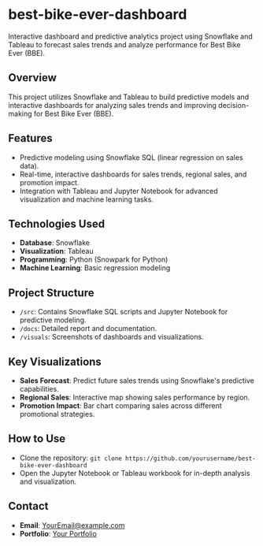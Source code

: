 # best-bike-ever-dashboard
Interactive dashboard and predictive analytics project using Snowflake and Tableau to forecast sales trends and analyze performance for Best Bike Ever (BBE).

## Overview
This project utilizes Snowflake and Tableau to build predictive models and interactive dashboards for analyzing sales trends and improving decision-making for Best Bike Ever (BBE).

## Features
- Predictive modeling using Snowflake SQL (linear regression on sales data).
- Real-time, interactive dashboards for sales trends, regional sales, and promotion impact.
- Integration with Tableau and Jupyter Notebook for advanced visualization and machine learning tasks.

## Technologies Used
- **Database**: Snowflake
- **Visualization**: Tableau
- **Programming**: Python (Snowpark for Python)
- **Machine Learning**: Basic regression modeling

## Project Structure
- `/src`: Contains Snowflake SQL scripts and Jupyter Notebook for predictive modeling.
- `/docs`: Detailed report and documentation.
- `/visuals`: Screenshots of dashboards and visualizations.

## Key Visualizations
- **Sales Forecast**: Predict future sales trends using Snowflake's predictive capabilities.
- **Regional Sales**: Interactive map showing sales performance by region.
- **Promotion Impact**: Bar chart comparing sales across different promotional strategies.

## How to Use
- Clone the repository: `git clone https://github.com/yourusername/best-bike-ever-dashboard`
- Open the Jupyter Notebook or Tableau workbook for in-depth analysis and visualization.

## Contact
- **Email**: [YourEmail@example.com](mailto:bangale102@gmail.com)
- **Portfolio**: [Your Portfolio](https://omavinashbangale.wixsite.com/you-tell-me)
